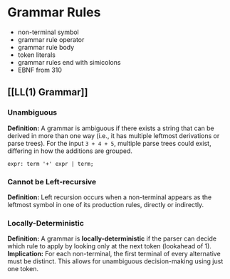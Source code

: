 # Grammar Rules
- non-terminal symbol
- grammar rule operator
- grammar rule body
- token literals
- grammar rules end with simicolons
- EBNF from 310
## [[LL(1) Grammar]]
### Unambiguous
**Definition:** A grammar is ambiguous if there exists a string that can be derived in more than one way (i.e., it has multiple leftmost derivations or parse trees).
For the input `3 + 4 + 5`, multiple parse trees could exist, differing in how the additions are grouped.
```antlr
expr: term '+' expr | term;
```
### Cannot be Left-recursive
**Definition:** Left recursion occurs when a non-terminal appears as the leftmost symbol in one of its production rules, directly or indirectly.
### Locally-Deterministic
**Definition:** A grammar is **locally-deterministic** if the parser can decide which rule to apply by looking only at the next token (lookahead of 1).
**Implication:** For each non-terminal, the first terminal of every alternative must be distinct. This allows for unambiguous decision-making using just one token.